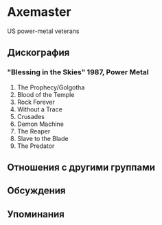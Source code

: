 # Axemaster

US power-metal veterans

## Дискография

### "Blessing in the Skies" 1987, Power Metal

1. The Prophecy/Golgotha 
2. Blood of the Temple	 
3. Rock Forever	 
4. Without a Trace	 
5. Crusades	 
6. Demon Machine	 
7. The Reaper	 
8. Slave to the Blade	 
9. The Predator


## Отношения с другими группами


## Обсуждения


## Упоминания

